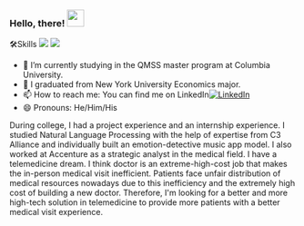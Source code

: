 ### Hello, there! <img src="https://raw.githubusercontent.com/MartinHeinz/MartinHeinz/master/wave.gif" width="30px">
🛠️Skills
![](https://img.shields.io/badge/Code-Python-informational?style=flat&logo=<LOGO_NAME>&logoColor=white&color=2bbc8a)
![](https://img.shields.io/badge/Code-JavaScript-informational?style=flat&logo=<LOGO_NAME>&logoColor=white&color=2bbc8a)

- 🔭 I’m currently studying in the QMSS master program at Columbia University.
- 🌱 I graduated from New York University Economics major.
- 📫 How to reach me: You can find me on LinkedIn[![LinkedIn][1.2]][1]
- 😄 Pronouns: He/Him/His
<!-- Actual text -->
During college, I had a project experience and an internship experience. I studied Natural Language Processing with the help of expertise from C3 Alliance and individually built an emotion-detective music app model. I also worked at Accenture as a strategic analyst in the medical field. I have a telemedicine dream. I think doctor is an extreme-high-cost job that makes the in-person medical visit inefficient. Patients face unfair distribution of medical resources nowadays due to this inefficiency and the extremely high cost of building a new doctor. Therefore, I'm looking for a better and more high-tech solution in telemedicine to provide more patients with a better medical visit experience.

<!-- Icons -->

[1.2]: https://raw.githubusercontent.com/MartinHeinz/MartinHeinz/master/linkedin-3-16.png (LinkedIn icon without padding)

<!-- Links to your social media accounts -->

[1]: http://www.linkedin.com/in/yuanzhao-li-duke
